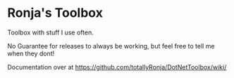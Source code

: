 # Ronja's Toolbox

Toolbox with stuff I use often.

No Guarantee for releases to always be working, but feel free to tell me when they dont!

Documentation over at https://github.com/totallyRonja/DotNetToolbox/wiki/
